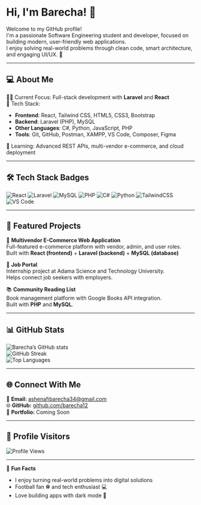 # Hi, I'm Barecha! 👋
Welcome to my GitHub profile!  
I'm a passionate Software Engineering student and developer, focused on building modern, user-friendly web applications.  
I enjoy solving real-world problems through clean code, smart architecture, and engaging UI/UX. 🚀  

---

## 💻 About Me
👨‍💻 Current Focus: Full-stack development with **Laravel** and **React**  
🔧 Tech Stack:  
- **Frontend**: React, Tailwind CSS, HTML5, CSS3, Bootstrap  
- **Backend**: Laravel (PHP), MySQL  
- **Other Languages**: C#, Python, JavaScript, PHP  
- **Tools**: Git, GitHub, Postman, XAMPP, VS Code, Composer, Figma  

🌱 Learning: Advanced REST APIs, multi-vendor e-commerce, and cloud deployment  

---

## 🛠 Tech Stack Badges
![React](https://img.shields.io/badge/React-20232A?style=for-the-badge&logo=react&logoColor=61DAFB)
![Laravel](https://img.shields.io/badge/Laravel-FF2D20?style=for-the-badge&logo=laravel&logoColor=white)
![MySQL](https://img.shields.io/badge/MySQL-005C84?style=for-the-badge&logo=mysql&logoColor=white)
![PHP](https://img.shields.io/badge/PHP-777BB4?style=for-the-badge&logo=php&logoColor=white)
![C#](https://img.shields.io/badge/C%23-239120?style=for-the-badge&logo=c-sharp&logoColor=white)
![Python](https://img.shields.io/badge/Python-3776AB?style=for-the-badge&logo=python&logoColor=white)
![TailwindCSS](https://img.shields.io/badge/Tailwind_CSS-38B2AC?style=for-the-badge&logo=tailwind-css&logoColor=white)
![VS Code](https://img.shields.io/badge/VS_Code-0078D4?style=for-the-badge&logo=visual-studio-code&logoColor=white)

---

## 🚀 Featured Projects
🛒 **Multivendor E-Commerce Web Application**  
Full-featured e-commerce platform with vendor, admin, and user roles.  
Built with **React (frontend)** + **Laravel (backend)** + **MySQL (database)**  

💼 **Job Portal**  
Internship project at Adama Science and Technology University.  
Helps connect job seekers with employers.  

📚 **Community Reading List**  
Book management platform with Google Books API integration.  
Built with **PHP** and **MySQL**.  

---

## 📊 GitHub Stats
![Barecha’s GitHub stats](https://github-readme-stats.vercel.app/api?username=barecha12&show_icons=true&theme=radical)  
![GitHub Streak](https://streak-stats.demolab.com?user=barecha12&theme=radical&hide_border=true)  
![Top Languages](https://github-readme-stats.vercel.app/api/top-langs/?username=barecha12&layout=compact&theme=radical)  

---

## 🌐 Connect With Me
📧 **Email:** [ashenafibarecha34@gmail.com](mailto:ashenafibarecha34@gmail.com)  
🌐 **GitHub:** [github.com/barecha12](https://github.com/barecha12)  
💼 **Portfolio:** Coming Soon  

---

## 👀 Profile Visitors
![Profile Views](https://komarev.com/ghpvc/?username=barecha12&color=blue&style=flat-square)  

---

🎯 **Fun Facts**  
- I enjoy turning real-world problems into digital solutions  
- Football fan ⚽ and tech enthusiast 💻  
- Love building apps with dark mode 🌙  
